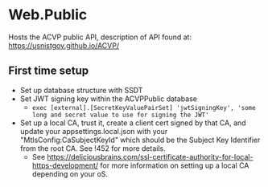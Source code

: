 # Web.Public

Hosts the ACVP public API, description of API found at: https://usnistgov.github.io/ACVP/

## First time setup

* Set up database structure with SSDT
* Set JWT signing key within the ACVPPublic database
  * `exec [external].[SecretKeyValuePairSet] 'jwtSigningKey', 'some long and secret value to use for signing the JWT'`
* Set up a local CA, trust it, create a client cert signed by that CA, and update your appsettings.local.json with your "MtlsConfig:CaSubjectKeyId" which should be the Subject Key Identifier from the root CA. See !452 for more details.
  * See https://deliciousbrains.com/ssl-certificate-authority-for-local-https-development/ for more information on setting up a local CA depending on your oS.